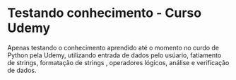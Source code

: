 # Testando conhecimento - Curso Udemy
 Apenas testando o conhecimento aprendido até o momento no curdo de Python pela Udemy, utilizando entrada de dados pelo usúario, fatiamento de strings,  formatação de strings , operadores lógicos, análise e verificação de dados.
